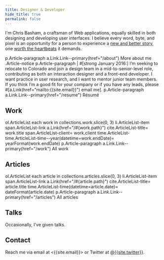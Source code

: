 ```yaml
---
title: Designer & Developer
hide_title: true
permalink: false
---
```


I'm Chris Basham, a craftsman of Web applications, equally skilled in both designing and developing user interfaces. I believe every word, byte, and pixel is an opportunity for a person to experience a [new and better story](/articles/storytellers), one [worth the heartbeats](/articles/heartbeats) it demands.

<jade>
p.Article-paragraph
  a.Link.Link--primary(href="/about") More about me
</jade>

<jade>
.Article-notice
  p.Article-paragraph
   | #[strong January 2016:] I’m seeking to relocate to Colorado and join a design team in a mid-to-senior-level role, contributing as both an interaction designer and a front-end developer. I want practice in user research, and I want to mentor junior team members. If you think I’m a good fit for your company or if you have any leads, please #[a.Link(href="mailto:{{site.email}}") email me].
  p.Article-paragraph
    a.Link.Link--primary(href="/resume") Résumé
</jade>

## Work

<jade>
ol.ArticleList
  each work in collections.work.slice(0, 3)
    li.ArticleList-item
      span.ArticleList-link
        a.Link(href="/#{work.path}")
          cite.ArticleList-title= work.title
      span.ArticleList-client= work.client
      time.ArticleList-time.ArticleList-time--year(datetime=work.endDate)= yearFormat(work.endDate)
</jade>

<jade>
p.Article-paragraph
  a.Link.Link--primary(href="/work") All work
</jade>

## Articles

<jade>
ol.ArticleList
  each article in collections.articles.slice(0, 3)
    li.ArticleList-item
      span.ArticleList-link
        a.Link(href="/#{article.path}")
          cite.ArticleList-title= article.title
      time.ArticleList-time(datetime=article.date)= dateFormat(article.date)
</jade>

<jade>
p.Article-paragraph
  a.Link.Link--primary(href="/articles") All articles
</jade>

## Talks

Occasionally, I've given talks.

## Contact

Reach me via email at <{{site.email}}> or Twitter at [@{{site.twitter}}]({{site.elsewhere.Twitter}} 'Follow me on Twitter').
